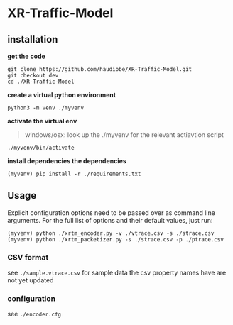 # XR-Traffic-Model


## installation

**get the code**
```
git clone https://github.com/haudiobe/XR-Traffic-Model.git
git checkout dev 
cd ./XR-Traffic-Model
```

**create a virtual python environment**
```
python3 -m venv ./myvenv
```

**activate the virtual env**
> windows/osx: look up the ./myvenv for the relevant actiavtion script
```
./myvenv/bin/activate 
```

**install dependencies the dependencies**
```
(myvenv) pip install -r ./requirements.txt
```

## Usage

Explicit configuration options need to be passed over as command line arguments. For the full list of options and their default values, just run:
```
(myvenv) python ./xrtm_encoder.py -v ./vtrace.csv -s ./strace.csv
(myvenv) python ./xrtm_packetizer.py -s ./strace.csv -p ./ptrace.csv
```

### CSV format

see `./sample.vtrace.csv` for sample data
the csv property names have are not yet updated

### configuration

see `./encoder.cfg`
